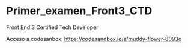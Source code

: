 # Primer_examen_Front3_CTD
Front End 3 Certified Tech Developer

Acceso a codesanbox: https://codesandbox.io/s/muddy-flower-8093o
